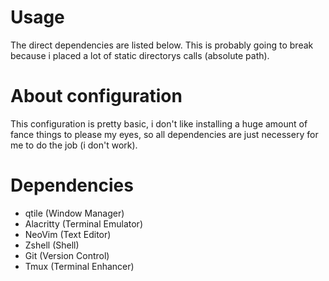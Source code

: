 # Usage
The direct dependencies are listed below. This is probably going to break because i placed a lot of static directorys calls (absolute path).

# About configuration
This configuration is pretty basic, i don't like installing a huge amount of fance things to please my eyes, so all dependencies are just necessery for me to do the job (i don't work).

# Dependencies
* qtile (Window Manager)
* Alacritty (Terminal Emulator)
* NeoVim (Text Editor)
* Zshell (Shell)
* Git (Version Control)
* Tmux (Terminal Enhancer)
